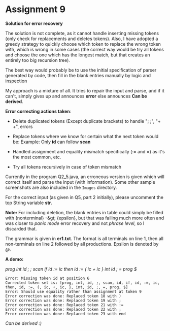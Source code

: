 # Assignment 9

**Solution for error recovery**

The solution is not complete, as it cannot handle inserting missing tokens (only check for replacements and deletes tokens). Also, I have adopted a greedy strategy to quickly choose which token to replace the wrong token with, which is wrong in some cases (the correct way would be try all tokens and choose the one which has the longest match, but that creates an entirely too big recursion tree).

The best way would probably be to use the initial specification of parser generated by code, then fill in the blank entries manually by logic and inspection

My approach is a mixture of all. It tries to repair the input and parse, and if it can&#39;t, simply gives up and announces **error** else announces **Can be derived**.

**Error correcting actions taken**:

- Delete duplicated tokens (Except duplicate brackets) to handle &quot;; ;&quot;, &quot;+ +&quot;, errors

- Replace tokens where we know for certain what the next token would be: Example: Only **id** can follow **scan**

- Handled assignment and equality mismatch specifically (:= and =) as it&#39;s the most common, etc.

- Try all tokens recursively in case of token mismatch

Currently in the program Q2\_5.java, an erroneous version is given which will correct itself and parse the input (with information). Some other sample screenshots are also included in the ```Images``` directory.

For the correct input (as given in Q5, part 2 initially), please uncomment the top String variable **str**.

**Note:** For including deletion, the blank entries in table could simply be filled with {nonterminal} -\&gt; {epsilon}, but that was failing much more often and was closer to _panic mode_ error recovery and not _phrase level_, so I discarded that.

The grammar is given in **er1.txt**. The format is all terminals on line 1, then all non-terminals on line 2 followed by all productions. Epsilon is denoted by *@*.

**A demo:**

*prog int id ; ; scan if id := ic then id := ( ic + ic } int id ; = prog $*

```Error: Repeated token ; at position 5
Error: Missing token id at position 6
Corrected token set is: [prog, int, id, ;, scan, id, if, id, :=, ic, then, id, :=, (, ic, +, ic, }, int, id, ;, =, prog, $]
Error: Should use equality rather than assignment at token 9
Error correction was done: Replaced token 18 with )
Error correction was done: Replaced token 19 with ;
Error correction was done: Replaced token 21 with :=
Error correction was done: Replaced token 22 with ;
Error correction was done: Replaced token 23 with end
```

_Can be derived :)_